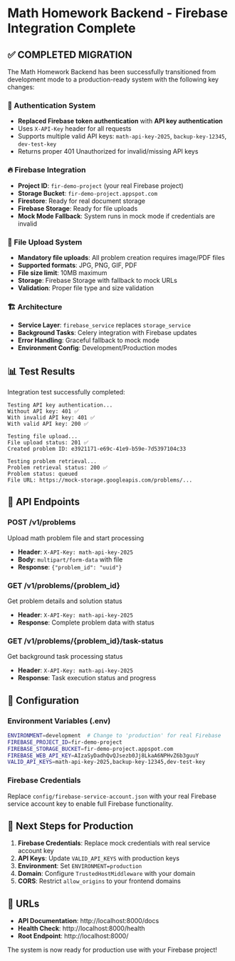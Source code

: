 # Math Homework Backend - Firebase Integration Complete

## ✅ COMPLETED MIGRATION

The Math Homework Backend has been successfully transitioned from development mode to a production-ready system with the following key changes:

### 🔐 Authentication System
- **Replaced Firebase token authentication** with **API key authentication**
- Uses `X-API-Key` header for all requests
- Supports multiple valid API keys: `math-api-key-2025`, `backup-key-12345`, `dev-test-key`
- Returns proper 401 Unauthorized for invalid/missing API keys

### 🔥 Firebase Integration
- **Project ID**: `fir-demo-project` (your real Firebase project)
- **Storage Bucket**: `fir-demo-project.appspot.com`
- **Firestore**: Ready for real document storage
- **Firebase Storage**: Ready for file uploads
- **Mock Mode Fallback**: System runs in mock mode if credentials are invalid

### 📁 File Upload System
- **Mandatory file uploads**: All problem creation requires image/PDF files
- **Supported formats**: JPG, PNG, GIF, PDF
- **File size limit**: 10MB maximum
- **Storage**: Firebase Storage with fallback to mock URLs
- **Validation**: Proper file type and size validation

### 🏗️ Architecture
- **Service Layer**: `firebase_service` replaces `storage_service`
- **Background Tasks**: Celery integration with Firebase updates
- **Error Handling**: Graceful fallback to mock mode
- **Environment Config**: Development/Production modes

## 📊 Test Results

Integration test successfully completed:
```
Testing API key authentication...
Without API key: 401 ✅
With invalid API key: 401 ✅ 
With valid API key: 200 ✅

Testing file upload...
File upload status: 201 ✅
Created problem ID: e3921171-e69c-41e9-b59e-7d5397104c33

Testing problem retrieval...
Problem retrieval status: 200 ✅
Problem status: queued
File URL: https://mock-storage.googleapis.com/problems/...
```

## 🚀 API Endpoints

### POST /v1/problems
Upload math problem file and start processing
- **Header**: `X-API-Key: math-api-key-2025`
- **Body**: `multipart/form-data` with file
- **Response**: `{"problem_id": "uuid"}`

### GET /v1/problems/{problem_id}
Get problem details and solution status
- **Header**: `X-API-Key: math-api-key-2025`
- **Response**: Complete problem data with status

### GET /v1/problems/{problem_id}/task-status
Get background task processing status
- **Header**: `X-API-Key: math-api-key-2025`
- **Response**: Task execution status and progress

## 🔧 Configuration

### Environment Variables (.env)
```bash
ENVIRONMENT=development  # Change to 'production' for real Firebase
FIREBASE_PROJECT_ID=fir-demo-project
FIREBASE_STORAGE_BUCKET=fir-demo-project.appspot.com
FIREBASE_WEB_API_KEY=AIzaSyDadhQvQJsezb0Jj8LkaA6NPHvZ6b3guuY
VALID_API_KEYS=math-api-key-2025,backup-key-12345,dev-test-key
```

### Firebase Credentials
Replace `config/firebase-service-account.json` with your real Firebase service account key to enable full Firebase functionality.

## 🎯 Next Steps for Production

1. **Firebase Credentials**: Replace mock credentials with real service account key
2. **API Keys**: Update `VALID_API_KEYS` with production keys
3. **Environment**: Set `ENVIRONMENT=production` 
4. **Domain**: Configure `TrustedHostMiddleware` with your domain
5. **CORS**: Restrict `allow_origins` to your frontend domains

## 🔗 URLs

- **API Documentation**: http://localhost:8000/docs
- **Health Check**: http://localhost:8000/health
- **Root Endpoint**: http://localhost:8000/

The system is now ready for production use with your Firebase project!

